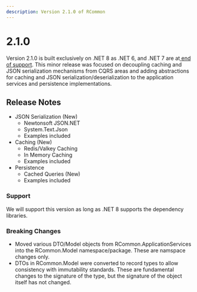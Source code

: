 ```yaml
---
description: Version 2.1.0 of RCommon
---
```


# 2.1.0

Version 2.1.0 is built exclusively on .NET 8 as .NET 6, and .NET 7 are at[ end of support](https://dotnet.microsoft.com/en-us/platform/support/policy/dotnet-core). This minor release was focused on decoupling caching and JSON serialization mechanisms from CQRS areas and adding abstractions for caching and JSON serialization/deserialization to the application services and persistence implementations.&#x20;



## Release Notes

* JSON Serialization (New)
  * Newtonsoft JSON.NET
  * System.Text.Json
  * Examples included
* Caching (New)
  * Redis/Valkey Caching
  * In Memory Caching
  * Examples included
* Persistence
  * Cached Queries (New)
  * Examples included

### Support

We will support this version as long as .NET 8 supports the dependency libraries.

### Breaking Changes

* Moved various DTO/Model objects from RCommon.ApplicationServices into the RCommon.Model namespace/package. These are namspace changes only.&#x20;
* DTOs in RCommon.Model were converted to record types to allow consistency with immutability standards. These are fundamental changes to the signature of the type, but the signature of the object itself has not changed.
